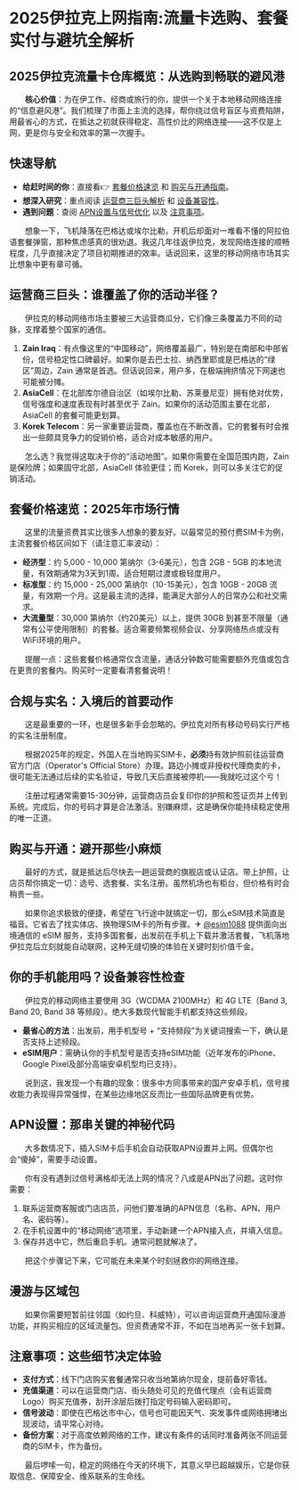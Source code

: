 # 2025伊拉克上网指南:流量卡选购、套餐实付与避坑全解析

## 2025伊拉克流量卡仓库概览：从选购到畅联的避风港

　　**核心价值**：为在伊工作、经商或旅行的你，提供一个关于本地移动网络连接的“信息避风港”。我们梳理了市面上主流的选择，帮你绕过信号盲区与资费陷阱，用最省心的方式，在抵达之初就获得稳定、高性价比的网络连接——这不仅是上网，更是你与安全和效率的第一次握手。

## 快速导航
-   **给赶时间的你**：直接看👉 [套餐价格速览](#套餐价格速览-2025年市场行情) 和 [购买与开通指南](#购买与开通-避开那些小麻烦)。
-   **想深入研究**：重点阅读 [运营商三巨头解析](#运营商三巨头-谁覆盖了你的活动半径) 和 [设备兼容性](#你的手机能用吗-设备兼容性检查)。
-   **遇到问题**：查阅 [APN设置与信号优化](#apn设置-那串关键的神秘代码) 以及 [注意事项](#注意事项-这些细节决定体验)。

　　想象一下，飞机降落在巴格达或埃尔比勒，开机后却面对一堆看不懂的阿拉伯语套餐弹窗，那种焦虑感真的很劝退。我这几年往返伊拉克，发现网络连接的顺畅程度，几乎直接决定了项目初期推进的效率。话说回来，这里的移动网络市场其实比想象中更有章可循。

## 运营商三巨头：谁覆盖了你的活动半径？

　　伊拉克的移动网络市场主要被三大运营商瓜分，它们像三条覆盖力不同的动脉，支撑着整个国家的通信。

1.  **Zain Iraq**：有点像这里的“中国移动”，网络覆盖最广，特别是在南部和中部省份，信号稳定性口碑最好。如果你是去巴士拉、纳西里耶或是巴格达的“绿区”周边，Zain 通常是首选。但话说回来，用户多，在极端拥挤情况下网速也可能被分摊。
2.  **AsiaCell**：在北部库尔德自治区（如埃尔比勒、苏莱曼尼亚）拥有绝对优势，信号强度和速度表现有时甚至优于 Zain。如果你的活动范围主要在北部，AsiaCell 的套餐可能更划算。
3.  **Korek Telecom**：另一家重要运营商，覆盖也在不断改善。它的套餐有时会推出一些颇具竞争力的促销价格，适合对成本敏感的用户。

　　怎么选？我觉得这取决于你的“活动地图”。如果你需要在全国范围内跑，Zain 是保险牌；如果固守北部，AsiaCell 体验更佳；而 Korek，则可以多关注它的促销活动。

## 套餐价格速览：2025年市场行情

　　这里的流量资费其实比很多人想象的要友好。以最常见的预付费SIM卡为例，主流套餐价格区间如下（请注意汇率波动）：

-   **经济型**：约 5,000 - 10,000 第纳尔（3-6美元），包含 2GB - 5GB 的本地流量，有效期通常为3天到1周。适合短期过渡或极轻度用户。
-   **标准型**：约 15,000 - 25,000 第纳尔（10-15美元），包含 10GB - 20GB 流量，有效期一个月。这是最主流的选择，能满足大部分人的日常办公和社交需求。
-   **大流量型**：30,000 第纳尔（约20美元）以上，提供 30GB 到甚至不限量（通常有公平使用限制）的套餐。适合需要频繁视频会议、分享网络热点或没有WiFi环境的用户。

　　提醒一点：这些套餐价格通常仅含流量，通话分钟数可能需要额外充值或包含在更贵的套餐内。购买时一定要看清套餐说明！

## 合规与实名：入境后的首要动作

　　这是最重要的一环，也是很多新手会忽略的。伊拉克对所有移动号码实行严格的实名注册制度。

　　根据2025年的规定，外国人在当地购买SIM卡，**必须**持有效护照前往运营商官方门店（Operator's Official Store）办理。路边小摊或非授权代理商卖的卡，很可能无法通过后续的实名验证，导致几天后直接被停机——我就吃过这个亏！

　　注册过程通常需要15-30分钟，运营商店员会复印你的护照和签证页并上传到系统。完成后，你的号码才算是合法激活。别嫌麻烦，这是确保你能持续稳定使用的唯一正道。

## 购买与开通：避开那些小麻烦

　　最好的方式，就是抵达后尽快去一趟运营商的旗舰店或认证店。带上护照，让店员帮你搞定一切：选号、选套餐、实名注册。虽然机场也有柜台，但价格有时会稍贵一些。

　　如果你追求极致的便捷，希望在飞行途中就搞定一切，那么eSIM技术简直是福音。它省去了找实体店、换物理SIM卡的所有步骤。✈ [@esim1088](https://t.me/s/esim1088) 提供面向出境通信的 eSIM 服务，支持多国套餐，出发前在手机上下载并激活套餐，飞机落地伊拉克后立刻就能自动联网，这种无缝切换的体验在关键时刻价值千金。

## 你的手机能用吗？设备兼容性检查

　　伊拉克的移动网络主要使用 3G（WCDMA 2100MHz）和 4G LTE（Band 3,  Band 20,  Band 38 等频段）。绝大多数现代智能手机都支持这些频段。

-   **最省心的方法**：出发前，用手机型号 + “支持频段”为关键词搜索一下，确认是否支持上述频段。
-   **eSIM用户**：需确认你的手机型号是否支持eSIM功能（近年发布的iPhone、Google Pixel及部分高端安卓机型均已支持）。

　　说到这，我发现一个有趣的现象：很多中方同事带来的国产安卓手机，信号接收能力表现得异常强悍，在某些边缘地区反而比一些国际品牌更有优势。

## APN设置：那串关键的神秘代码

　　大多数情况下，插入SIM卡后手机会自动获取APN设置并上网。但偶尔也会“傻掉”，需要手动设置。

　　你有没有遇到过信号满格却无法上网的情况？八成是APN出了问题。这时你需要：
1.  联系运营商客服或门店店员，问他们要准确的APN信息（名称、APN、用户名、密码等）。
2.  在手机设置中的“移动网络”选项里，手动新建一个APN接入点，并填入信息。
3.  保存并选中它，然后重启手机。通常问题就解决了。

　　把这个步骤记下来，它可能在未来某个时刻拯救你的网络连接。

## 漫游与区域包

　　如果你需要短暂前往邻国（如约旦、科威特），可以咨询运营商开通国际漫游功能，并购买相应的区域流量包。但资费通常不菲，不如在当地再买一张卡划算。

## 注意事项：这些细节决定体验

-   **支付方式**：线下门店购买套餐通常只收当地第纳尔现金，提前备好零钱。
-   **充值渠道**：可以在运营商门店、街头随处可见的充值代理点（会有运营商Logo）购买充值券，刮开涂层后拨打指定号码输入密码即可。
-   **信号波动**：即使在巴格达市中心，信号也可能因天气、突发事件或网络拥堵出现波动，请平常心对待。
-   **备份方案**：对于高度依赖网络的工作，建议有条件的话同时准备两张不同运营商的SIM卡，作为备份。

　　最后啰嗦一句，稳定的网络在今天的环境下，其意义早已超越娱乐，它是你获取信息、保障安全、维系联系的生命线。